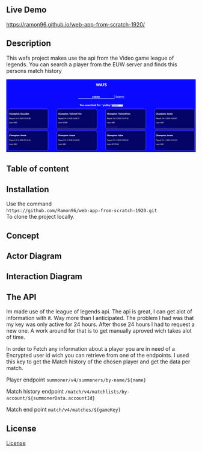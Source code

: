 <!-- Add a link to your live demo in Github Pages 🌐-->
## Live Demo 
https://ramon96.github.io/web-app-from-scratch-1920/
<!-- ☝️ replace this description with a description of your own work -->
## Description
This wafs project makes use the api from the Video game league of legends. You can search a player from the EUW server and finds this persons match history
<!-- replace the code in the /docs folder with your own, so you can showcase your work with GitHub Pages 🌍 -->
![Search Screen](https://github.com/Ramon96/web-app-from-scratch-1920/blob/master/docs/img/ui/preview.png)
<!-- Add a nice poster image here at the end of the week, showing off your shiny frontend 📸 -->

<!-- Maybe a table of contents here? 📚 -->
## Table of content
<!-- How about a section that describes how to install this project? 🤓 -->
## Installation 
Use the command \
`https://github.com/Ramon96/web-app-from-scratch-1920.git`\
To clone the project locally.
<!-- ...but how does one use this project? What are its features 🤔 -->
## Concept

## Actor Diagram

## Interaction Diagram

## The API
Im made use of the league of legends api.
The api is great, I can get alot of information with it. Way more than I anticipated. 
The problem I had was that my key was only active for 24 hours. After those 24 hours I had to request a new one. 
A work around for that is to get manually aproved wich takes alot of time. 

In order to Fetch any information about a player you are in need of a Encrypted user id wich you can retrieve from one of the endpoints. 
I used this key to get the Match history of the chosen player and get the data per match. 

Player endpoint
`summoner/v4/summoners/by-name/${name}`

Match history endpoint
`/match/v4/matchlists/by-account/${summonerData.accountId}`

Match end point
`match/v4/matches/${gameKey}`

<!-- What external data source is featured in your project and what are its properties 🌠 -->

<!-- Maybe a checklist of done stuff and stuff still on your wishlist? ✅ -->

<!-- How about a license here? 📜 (or is it a licence?) 🤷 -->
## License
[License](https://github.com/Ramon96/web-app-from-scratch-1920/blob/master/LICENSE)
